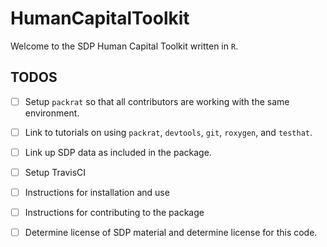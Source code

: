 HumanCapitalToolkit
===================

Welcome to the SDP Human Capital Toolkit written in `R`.


## TODOS

- [ ] Setup `packrat` so that all contributors are working with the same environment.
- [ ] Link to tutorials on using `packrat`, `devtools`, `git`, `roxygen`, and `testhat`.
- [ ] Link up SDP data as included in the package.
- [ ] Setup TravisCI
- [ ] Instructions for installation and use
- [ ] Instructions for contributing to the package
- [ ] Determine license of SDP material and determine license for this code.

